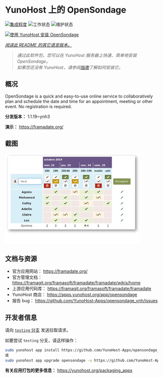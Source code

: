 <!--
注意：此 README 由 <https://github.com/YunoHost/apps/tree/master/tools/readme_generator> 自动生成
请勿手动编辑。
-->

# YunoHost 上的 OpenSondage

[![集成程度](https://dash.yunohost.org/integration/opensondage.svg)](https://dash.yunohost.org/appci/app/opensondage) ![工作状态](https://ci-apps.yunohost.org/ci/badges/opensondage.status.svg) ![维护状态](https://ci-apps.yunohost.org/ci/badges/opensondage.maintain.svg)

[![使用 YunoHost 安装 OpenSondage](https://install-app.yunohost.org/install-with-yunohost.svg)](https://install-app.yunohost.org/?app=opensondage)

*[阅读此 README 的其它语言版本。](./ALL_README.md)*

> *通过此软件包，您可以在 YunoHost 服务器上快速、简单地安装 OpenSondage。*  
> *如果您还没有 YunoHost，请参阅[指南](https://yunohost.org/install)了解如何安装它。*

## 概况

OpenSondage is a quick and easy-to-use online service to collaboratively plan and schedule the date and time for an appointment, meeting or other event. No registration is required.


**分发版本：** 1.1.19~ynh3

**演示：** <https://framadate.org/>

## 截图

![OpenSondage 的截图](./doc/screenshots/screenshots.jpg)

## 文档与资源

- 官方应用网站： <https://framadate.org/>
- 官方管理文档： <https://framagit.org/framasoft/framadate/framadate/wikis/home>
- 上游应用代码库： <https://framagit.org/framasoft/framadate/framadate>
- YunoHost 商店： <https://apps.yunohost.org/app/opensondage>
- 报告 bug： <https://github.com/YunoHost-Apps/opensondage_ynh/issues>

## 开发者信息

请向 [`testing` 分支](https://github.com/YunoHost-Apps/opensondage_ynh/tree/testing) 发送拉取请求。

如要尝试 `testing` 分支，请这样操作：

```bash
sudo yunohost app install https://github.com/YunoHost-Apps/opensondage_ynh/tree/testing --debug
或
sudo yunohost app upgrade opensondage -u https://github.com/YunoHost-Apps/opensondage_ynh/tree/testing --debug
```

**有关应用打包的更多信息：** <https://yunohost.org/packaging_apps>
